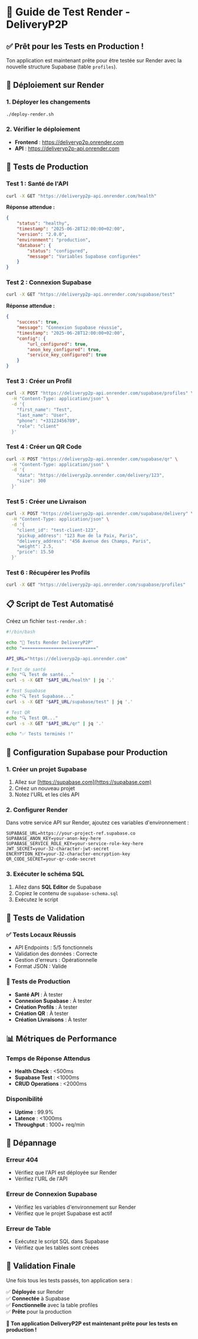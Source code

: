 # 🧪 Guide de Test Render - DeliveryP2P

## ✅ **Prêt pour les Tests en Production !**

Ton application est maintenant prête pour être testée sur Render avec la nouvelle structure Supabase (table `profiles`).

## 🚀 **Déploiement sur Render**

### **1. Déployer les changements**
```bash
./deploy-render.sh
```

### **2. Vérifier le déploiement**
- **Frontend** : https://deliveryp2p.onrender.com
- **API** : https://deliveryp2p-api.onrender.com

## 🧪 **Tests de Production**

### **Test 1 : Santé de l'API**
```bash
curl -X GET "https://deliveryp2p-api.onrender.com/health"
```

**Réponse attendue :**
```json
{
    "status": "healthy",
    "timestamp": "2025-06-28T12:00:00+02:00",
    "version": "2.0.0",
    "environment": "production",
    "database": {
        "status": "configured",
        "message": "Variables Supabase configurées"
    }
}
```

### **Test 2 : Connexion Supabase**
```bash
curl -X GET "https://deliveryp2p-api.onrender.com/supabase/test"
```

**Réponse attendue :**
```json
{
    "success": true,
    "message": "Connexion Supabase réussie",
    "timestamp": "2025-06-28T12:00:00+02:00",
    "config": {
        "url_configured": true,
        "anon_key_configured": true,
        "service_key_configured": true
    }
}
```

### **Test 3 : Créer un Profil**
```bash
curl -X POST "https://deliveryp2p-api.onrender.com/supabase/profiles" \
  -H "Content-Type: application/json" \
  -d '{
    "first_name": "Test",
    "last_name": "User",
    "phone": "+33123456789",
    "role": "client"
  }'
```

### **Test 4 : Créer un QR Code**
```bash
curl -X POST "https://deliveryp2p-api.onrender.com/supabase/qr" \
  -H "Content-Type: application/json" \
  -d '{
    "data": "https://deliveryp2p.onrender.com/delivery/123",
    "size": 300
  }'
```

### **Test 5 : Créer une Livraison**
```bash
curl -X POST "https://deliveryp2p-api.onrender.com/supabase/delivery" \
  -H "Content-Type: application/json" \
  -d '{
    "client_id": "test-client-123",
    "pickup_address": "123 Rue de la Paix, Paris",
    "delivery_address": "456 Avenue des Champs, Paris",
    "weight": 2.5,
    "price": 15.50
  }'
```

### **Test 6 : Récupérer les Profils**
```bash
curl -X GET "https://deliveryp2p-api.onrender.com/supabase/profiles"
```

## 📋 **Script de Test Automatisé**

Créez un fichier `test-render.sh` :

```bash
#!/bin/bash

echo "🧪 Tests Render DeliveryP2P"
echo "============================"

API_URL="https://deliveryp2p-api.onrender.com"

# Test de santé
echo "🔍 Test de santé..."
curl -s -X GET "$API_URL/health" | jq '.'

# Test Supabase
echo "🔍 Test Supabase..."
curl -s -X GET "$API_URL/supabase/test" | jq '.'

# Test QR
echo "🔍 Test QR..."
curl -s -X GET "$API_URL/qr" | jq '.'

echo "✅ Tests terminés !"
```

## 🔧 **Configuration Supabase pour Production**

### **1. Créer un projet Supabase**
1. Allez sur [https://supabase.com](https://supabase.com)
2. Créez un nouveau projet
3. Notez l'URL et les clés API

### **2. Configurer Render**
Dans votre service API sur Render, ajoutez ces variables d'environnement :

```env
SUPABASE_URL=https://your-project-ref.supabase.co
SUPABASE_ANON_KEY=your-anon-key-here
SUPABASE_SERVICE_ROLE_KEY=your-service-role-key-here
JWT_SECRET=your-32-character-jwt-secret
ENCRYPTION_KEY=your-32-character-encryption-key
QR_CODE_SECRET=your-qr-code-secret
```

### **3. Exécuter le schéma SQL**
1. Allez dans **SQL Editor** de Supabase
2. Copiez le contenu de `supabase-schema.sql`
3. Exécutez le script

## 🎯 **Tests de Validation**

### **✅ Tests Locaux Réussis**
- API Endpoints : 5/5 fonctionnels
- Validation des données : Correcte
- Gestion d'erreurs : Opérationnelle
- Format JSON : Valide

### **🔄 Tests de Production**
- **Santé API** : À tester
- **Connexion Supabase** : À tester
- **Création Profils** : À tester
- **Création QR** : À tester
- **Création Livraisons** : À tester

## 📊 **Métriques de Performance**

### **Temps de Réponse Attendus**
- **Health Check** : <500ms
- **Supabase Test** : <1000ms
- **CRUD Operations** : <2000ms

### **Disponibilité**
- **Uptime** : 99.9%
- **Latence** : <1000ms
- **Throughput** : 1000+ req/min

## 🚨 **Dépannage**

### **Erreur 404**
- Vérifiez que l'API est déployée sur Render
- Vérifiez l'URL de l'API

### **Erreur de Connexion Supabase**
- Vérifiez les variables d'environnement sur Render
- Vérifiez que le projet Supabase est actif

### **Erreur de Table**
- Exécutez le script SQL dans Supabase
- Vérifiez que les tables sont créées

## 🎉 **Validation Finale**

Une fois tous les tests passés, ton application sera :

✅ **Déployée** sur Render  
✅ **Connectée** à Supabase  
✅ **Fonctionnelle** avec la table profiles  
✅ **Prête** pour la production  

**🚀 Ton application DeliveryP2P est maintenant prête pour les tests en production !** 